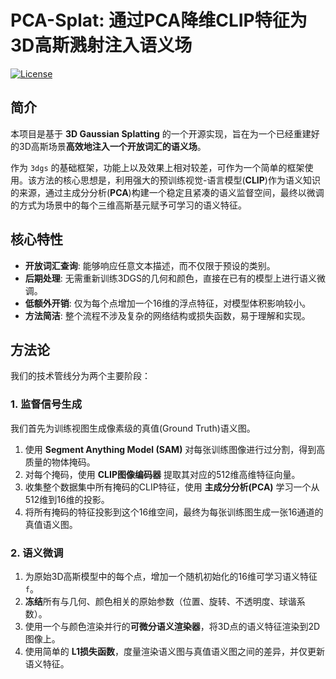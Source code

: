 # PCA-Splat: 通过PCA降维CLIP特征为3D高斯溅射注入语义场

[![License](https://img.shields.io/badge/License-Apache_2.0-blue.svg)](https://opensource.org/licenses/Apache-2.0)

## 简介

本项目是基于 **3D Gaussian Splatting** 的一个开源实现，旨在为一个已经重建好的3D高斯场景**高效地注入一个开放词汇的语义场**。

作为 `3dgs` 的基础框架，功能上以及效果上相对较差，可作为一个简单的框架使用。该方法的核心思想是，利用强大的预训练视觉-语言模型(**CLIP**)作为语义知识的来源，通过主成分分析(**PCA**)构建一个稳定且紧凑的语义监督空间，最终以微调的方式为场景中的每个三维高斯基元赋予可学习的语义特征。

## 核心特性

* **开放词汇查询**: 能够响应任意文本描述，而不仅限于预设的类别。
* **后期处理**: 无需重新训练3DGS的几何和颜色，直接在已有的模型上进行语义微调。
* **低额外开销**: 仅为每个点增加一个16维的浮点特征，对模型体积影响较小。
* **方法简洁**: 整个流程不涉及复杂的网络结构或损失函数，易于理解和实现。

## 方法论

我们的技术管线分为两个主要阶段：

### 1. 监督信号生成

我们首先为训练视图生成像素级的真值(Ground Truth)语义图。

1.  使用 **Segment Anything Model (SAM)** 对每张训练图像进行过分割，得到高质量的物体掩码。
2.  对每个掩码，使用 **CLIP图像编码器** 提取其对应的512维高维特征向量。
3.  收集整个数据集中所有掩码的CLIP特征，使用 **主成分分析(PCA)** 学习一个从512维到16维的投影。
4.  将所有掩码的特征投影到这个16维空间，最终为每张训练图生成一张16通道的真值语义图。

### 2. 语义微调

1.  为原始3D高斯模型中的每个点，增加一个随机初始化的16维可学习语义特征 `f`。
2.  **冻结**所有与几何、颜色相关的原始参数（位置、旋转、不透明度、球谐系数）。
3.  使用一个与颜色渲染并行的**可微分语义渲染器**，将3D点的语义特征渲染到2D图像上。
4.  使用简单的 **L1损失函数**，度量渲染语义图与真值语义图之间的差异，并仅更新语义特征。
